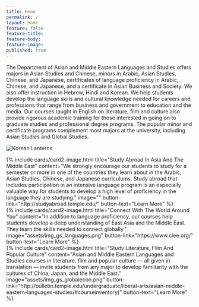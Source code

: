```yaml
---
title: Home
permalink: /
layout: home
feature: false
feature-title: 
feature-body: 
feature-image: 
published: true
---
```


The Department of Asian and Middle Eastern Languages and Studies offers majors in Asian Studies and Chinese, minors in Arabic, Asian Studies, Chinese, and Japanese, certificates of language proficiency in Arabic, Chinese, and Japanese, and a certificate in Asian Business and Society. We also offer instruction in Hebrew, Hindi and Korean. We help students develop the language skills and cultural knowledge needed for careers and professions that range from business and government to education and the media. Our courses taught in English on literature, film and culture also provide rigorous academic training for those interested in going on to graduate studies and professional degree programs. The popular minor and certificate programs complement most majors at the university, including Asian Studies and Global Studies.

![Korean Lanterns]({{site.baseurl}}/media/iStock_Korean%20Lanterns.jpg)

<div class="row row-wide">
<div class="col m12 l4">{% include cards/card2-image.html title="Study Abroad In Asia And The Middle East" content="We strongly encourage our students to study for a semester or more in one of the countries they learn about in the Arabic, Asian Studies, Chinese, and Japanese curriculums. Study abroad that includes participation in an intensive language program is an especially valuable way for students to develop a high level of proficiency in the language they are studying." image="" button-link="http://studyabroad.temple.edu/" button-text="Learn More" %}</div>
<div class="col m12 l4">{% include cards/card2-image.html title="Connect With The World Around You" content="In addition to language proficiency, our courses help  students develop a deep understanding of East Asia and the Middle East. They learn the skills needed to connect globally." image="assets/img_gs_languages.png" button-link="https://www.ciee.org/" button-text="Learn More" %}</div>
<div class="col m12 l4">{% include cards/card2-image.html title="Study Literature, Film And Popular Culture" content="Asian and Middle Eastern Languages and Studies courses in literature, film and popular culture — all given in translation — invite students from any major to develop familiarity with the cultures of China, Japan, and the Middle East." image="assets/img_gs_globalecon.png" button-link="http://bulletin.temple.edu/undergraduate/liberal-arts/asian-middle-eastern-languages-studies/#courseinventory)" button-text="Learn More" %}</div>
</div>

